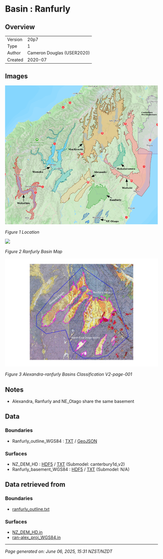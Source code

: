 # Basin : Ranfurly

## Overview
|         |                     |
|---------|---------------------|
| Version | 20p7           |
| Type    | 1        |
| Author  | Cameron Douglas (USER2020)            |
| Created | 2020-07           |


## Images
![](../images/maps/SI_mid.png)

*Figure 1 Location*

![](../images/regional/Ranfurly_basin_map.png)

*Figure 2 Ranfurly Basin Map*

![](../images/basins/alexandra-ranfurly_basins_classification_v2-page-001.jpg)

*Figure 3 Alexandra-ranfurly Basins Classification V2-page-001*


## Notes
- Alexandra, Ranfurly and NE_Otago share the same basement

## Data
### Boundaries
- Ranfurly_outline_WGS84 : [TXT](../../velocity_modelling/data/regional/Ranfurly/Ranfurly_outline_WGS84.txt) / [GeoJSON](../../velocity_modelling/data/regional/Ranfurly/Ranfurly_outline_WGS84.geojson)

### Surfaces
- NZ_DEM_HD : [HDF5](../../velocity_modelling/data/global/surface/NZ_DEM_HD.h5) / [TXT](../../velocity_modelling/data/global/surface/NZ_DEM_HD.in) (Submodel: canterbury1d_v2)
- Ranfurly_basement_WGS84 : [HDF5](../../velocity_modelling/data/regional/Ranfurly/Ranfurly_basement_WGS84.h5) / [TXT](../../velocity_modelling/data/regional/Ranfurly/Ranfurly_basement_WGS84.in) (Submodel: N/A)

## Data retrieved from
### Boundaries
- [ranfurly_outline.txt](https://github.com/ucgmsim/Velocity-Model/tree/main/Data/USER20_BASINS/ranfurly_outline.txt)

### Surfaces
- [NZ_DEM_HD.in](https://github.com/ucgmsim/Velocity-Model/tree/main/Data/DEM/NZ_DEM_HD.in)
- [ran-alex_proj_WGS84.in](https://github.com/ucgmsim/Velocity-Model/tree/main/Data/USER20_BASINS/ran-alex_proj_WGS84.in)

---
*Page generated on: June 06, 2025, 15:31 NZST/NZDT*
